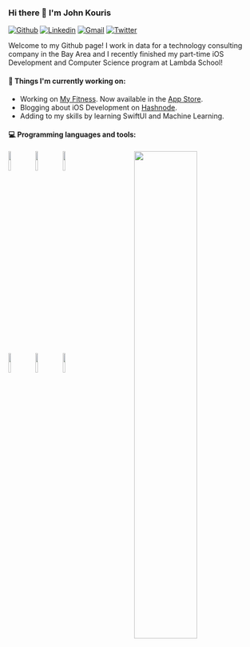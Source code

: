 ### Hi there 👋 I'm John Kouris
[![Github](https://img.shields.io/badge/-Github-000?style=flat&logo=Github&logoColor=white)](https://github.com/jdkouris)
[![Linkedin](https://img.shields.io/badge/-LinkedIn-blue?style=flat&logo=Linkedin&logoColor=white)](https://www.linkedin.com/in/johndkouris/)
[![Gmail](https://img.shields.io/badge/-Gmail-c14438?style=flat&logo=Gmail&logoColor=white)](mailto:jdkouris@gmail.com)
[![Twitter](https://img.shields.io/twitter/url?label=Twitter&url=https%3A%2F%2Fkouris_john)](https://twitter.com/kouris_john)


Welcome to my Github page! I work in data for a technology consulting company in the Bay Area and I recently finished my part-time iOS Development and Computer Science program at Lambda School!  


#### 🌱 Things I'm currently working on: 
- Working on [My Fitness](https://github.com/jdkouris/MyFitness). Now available in the [App Store](https://apps.apple.com/us/app/my-fitness-fitness-tracker/id1541255903).
- Blogging about iOS Development on [Hashnode](https://johnkouris.hashnode.dev).
- Adding to my skills by learning SwiftUI and Machine Learning.

#### :computer: Programming languages and tools: 
<p>
	<img width="50%" align="right" src="https://github-readme-stats.vercel.app/api?username=jdkouris&show_icons=true&hide_border=true" />
  
<code><img width="10%" src="https://www.vectorlogo.zone/logos/swift/swift-ar21.svg"></code>
<code><img width="10%" src="https://www.vectorlogo.zone/logos/apple_objectivec/apple_objectivec-ar21.svg"></code>
<code><img width="10%" src="https://www.vectorlogo.zone/logos/python/python-ar21.svg"></code>

<code><img width="10%" src="https://www.vectorlogo.zone/logos/git-scm/git-scm-ar21.svg"></code>
<code><img width="10%" src="https://www.vectorlogo.zone/logos/apple_xcode/apple_xcode-ar21.svg"></code>
<code><img width="10%" src="https://www.vectorlogo.zone/logos/firebase/firebase-ar21.svg"></code>

</p>
